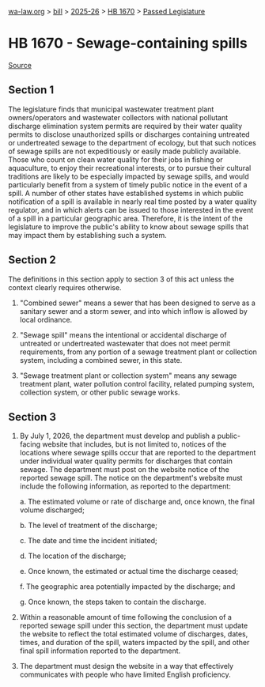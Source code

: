 [wa-law.org](/) > [bill](/bill/) > [2025-26](/bill/2025-26/) > [HB 1670](/bill/2025-26/hb/1670/) > [Passed Legislature](/bill/2025-26/hb/1670/S.PL/)

# HB 1670 - Sewage-containing spills

[Source](http://lawfilesext.leg.wa.gov/biennium/2025-26/Pdf/Bills/House%20Passed%20Legislature/1670-S.PL.pdf)

## Section 1
The legislature finds that municipal wastewater treatment plant owners/operators and wastewater collectors with national pollutant discharge elimination system permits are required by their water quality permits to disclose unauthorized spills or discharges containing untreated or undertreated sewage to the department of ecology, but that such notices of sewage spills are not expeditiously or easily made publicly available. Those who count on clean water quality for their jobs in fishing or aquaculture, to enjoy their recreational interests, or to pursue their cultural traditions are likely to be especially impacted by sewage spills, and would particularly benefit from a system of timely public notice in the event of a spill. A number of other states have established systems in which public notification of a spill is available in nearly real time posted by a water quality regulator, and in which alerts can be issued to those interested in the event of a spill in a particular geographic area. Therefore, it is the intent of the legislature to improve the public's ability to know about sewage spills that may impact them by establishing such a system.

## Section 2
The definitions in this section apply to section 3 of this act unless the context clearly requires otherwise.

1. "Combined sewer" means a sewer that has been designed to serve as a sanitary sewer and a storm sewer, and into which inflow is allowed by local ordinance.

2. "Sewage spill" means the intentional or accidental discharge of untreated or undertreated wastewater that does not meet permit requirements, from any portion of a sewage treatment plant or collection system, including a combined sewer, in this state.

3. "Sewage treatment plant or collection system" means any sewage treatment plant, water pollution control facility, related pumping system, collection system, or other public sewage works.

## Section 3
1. By July 1, 2026, the department must develop and publish a public-facing website that includes, but is not limited to, notices of the locations where sewage spills occur that are reported to the department under individual water quality permits for discharges that contain sewage. The department must post on the website notice of the reported sewage spill. The notice on the department's website must include the following information, as reported to the department:

    a. The estimated volume or rate of discharge and, once known, the final volume discharged;

    b. The level of treatment of the discharge;

    c. The date and time the incident initiated;

    d. The location of the discharge;

    e. Once known, the estimated or actual time the discharge ceased;

    f. The geographic area potentially impacted by the discharge; and

    g. Once known, the steps taken to contain the discharge.

2. Within a reasonable amount of time following the conclusion of a reported sewage spill under this section, the department must update the website to reflect the total estimated volume of discharges, dates, times, and duration of the spill, waters impacted by the spill, and other final spill information reported to the department.

3. The department must design the website in a way that effectively communicates with people who have limited English proficiency.
